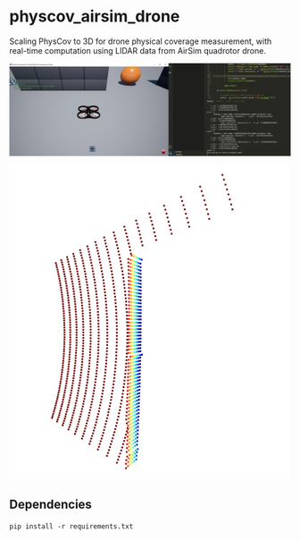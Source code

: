 # physcov_airsim_drone
Scaling PhysCov to 3D for drone physical coverage measurement, with real-time computation using LIDAR data from AirSim quadrotor drone.

![sim](assets/sim.jpg)

![lidar](assets/lidar.jpg)


## Dependencies
```
pip install -r requirements.txt
```

